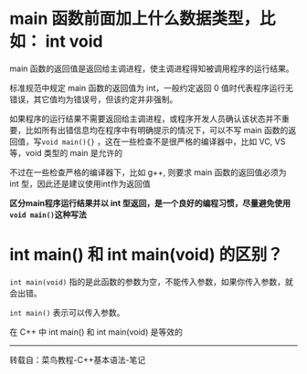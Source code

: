 # main 函数前面加上什么数据类型，比如： int void  
main 函数的返回值是返回给主调进程，使主调进程得知被调用程序的运行结果。  

标准规范中规定 main 函数的返回值为 int，一般约定返回 0 值时代表程序运行无错误，其它值均为错误号，但该约定并非强制。

如果程序的运行结果不需要返回给主调进程，或程序开发人员确认该状态并不重要，比如所有出错信息均在程序中有明确提示的情况下，可以不写 main 函数的返回值，写`void main(){}`  ，这在一些检查不是很严格的编译器中，比如 VC, VS 等，void 类型的 main 是允许的  

不过在一些检查严格的编译器下，比如 g++, 则要求 main 函数的返回值必须为 int 型，因此还是建议使用int作为返回值

**区分main程序运行结果并以 int 型返回，是一个良好的编程习惯，尽量避免使用`void main()`这种写法**  




# int main() 和 int main(void) 的区别？  

`int main(void)` 指的是此函数的参数为空，不能传入参数，如果你传入参数，就会出错。

`int main()` 表示可以传入参数。

在 C++ 中 int main() 和 int main(void) 是等效的
  
***
转载自：菜鸟教程-C++基本语法-笔记
